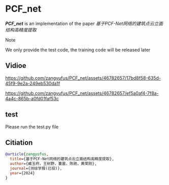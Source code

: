 # PCF_net
**_PCF_net_** is an implementation of the paper _基于PCF-Net网络的建筑点云立面结构高精度提取_

> [!NOTE]
> We only provide the test code, the training code will be released later

## Vidioe

https://github.com/zangyufus/PCF_net/assets/46782657/17bd8f58-635d-45f9-9e2a-249eb530da1f

https://github.com/zangyufus/PCF_net/assets/46782657/ef5a0af4-7f8a-4a4c-865b-a0fd01faf53c

## test
Please run the test.py file

## Citiation
```bibtex
@article{zangyufus,
  title={基于PCF-Net网络的建筑点云立面结构高精度提取},
  author={臧玉府，王树野，董震，陈驰，黄荣刚},
  journal={测绘学报(已投)},
  year={2024}
}
